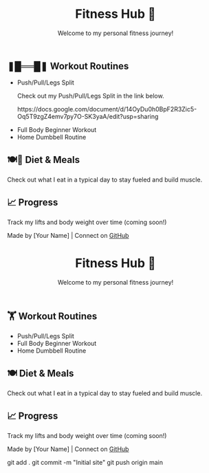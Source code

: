 <!DOCTYPE html>
<html lang="en">
<head>
  <meta charset="UTF-8" />
  <meta name="viewport" content="width=device-width, initial-scale=1.0" />
  <title>Fitness Hub by [Your Name]</title>
  <link rel="stylesheet" href="style.css" />
</head>
<body>
  <header>
    <h1>Fitness Hub 💪</h1>
    <p>Welcome to my personal fitness journey!</p>
  </header>

  <section>
    <h2>❚█══█❚ Workout Routines</h2>
    <ul>
      <li>Push/Pull/Legs Split</li>
          <p>Check out my Push/Pull/Legs Split in the link below.</p>
                <p>https://docs.google.com/document/d/14OyDu0h0BpF2R3Zic5-Oq5T9zgZ4emv7py7O-SK3yaA/edit?usp=sharing</p>
      <li>Full Body Beginner Workout</li>
      <li>Home Dumbbell Routine</li>
    </ul>
  </section>

  <section>
    <h2>🍽️🥗 Diet & Meals</h2>
    <p>Check out what I eat in a typical day to stay fueled and build muscle.</p>
  </section>

  <section>
    <h2>📈 Progress</h2>
    <p>Track my lifts and body weight over time (coming soon!)</p>
  </section>

  <footer>
    <p>Made by [Your Name] | Connect on <a href="https://github.com/yourusername">GitHub</a></p>
  </footer>
</body>
</html>



<!DOCTYPE html>
<html lang="en">
<head>
  <meta charset="UTF-8" />
  <meta name="viewport" content="width=device-width, initial-scale=1.0" />
  <title>Fitness Hub by [Your Name]</title>
  <link rel="stylesheet" href="style.css" />
</head>
<body>
  <header>
    <h1>Fitness Hub 💪</h1>
    <p>Welcome to my personal fitness journey!</p>
  </header>

  <section>
    <h2>🏋️ Workout Routines</h2>
    <ul>
      <li>Push/Pull/Legs Split</li>
      <li>Full Body Beginner Workout</li>
      <li>Home Dumbbell Routine</li>
    </ul>
  </section>

  <section>
    <h2>🍽️ Diet & Meals</h2>
    <p>Check out what I eat in a typical day to stay fueled and build muscle.</p>
  </section>

  <section>
    <h2>📈 Progress</h2>
    <p>Track my lifts and body weight over time (coming soon!)</p>
  </section>

  <footer>
    <p>Made by [Your Name] | Connect on <a href="https://github.com/yourusername">GitHub</a></p>
  </footer>
</body>
</html>


git add .
git commit -m "Initial site"
git push origin main
